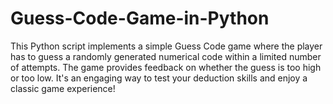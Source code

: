 # Guess-Code-Game-in-Python
This Python script implements a simple Guess Code game where the player has to guess a randomly generated numerical code within a limited number of attempts. The game provides feedback on whether the guess is too high or too low. It's an engaging way to test your deduction skills and enjoy a classic game experience!
